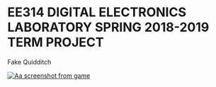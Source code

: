 # EE314 DIGITAL ELECTRONICS LABORATORY SPRING 2018-2019 TERM PROJECT
Fake Quidditch


[![Aa screenshot from game](http://img.youtube.com/vi/dt7hm5Ak81E/0.jpg)](http://www.youtube.com/watch?v=dt7hm5Ak81E "Quidditch Game in FPGA")
